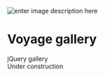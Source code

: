 ![enter image description here](https://lh3.googleusercontent.com/59kfLIYlriQvvNKEd8nJ4p1IxXGUtw3eFDKVBiEI_QhZ0COmEogJE_2vpTGISGymDPrtJXivMXOQe_ZObhpSQMpYHOB-DI7c8jOzjUIOsMK__yv7o5yQuIBgM-baxZQ1axqLU3SL2ZwNLUf0PybBLc2q0QlEdS4p0ePhDJ-vKeVuuLzad5XIcayCf71yiNDEbDdAzcz8VuQHDPFtMR9BsghEEN-OFQTt7oyy7g8zc1xiahlR19AZ-32tExxOf_5C39r4r4edIlLZsFbrbX0PeHNm-xz_4-2FCuXP0ZjgK32OoIm8wbF9PfGyEyfz449YEPtdEmCrneGnXzmqekI6rLVY5DUXjNaXTcSCbpViOYUfoMRBIM1BTBXLG_M-widH0c_eXm7sr1t_gKsIlovSBUhha5fBjejfjFxXW-TZCb_KEzjTGX5gV6cAzPk5_IAIp8wo4_VNf1FXGiyspGYB9FZX83jjU4efTRLXLBbsUf2j2nnRlyYFIqNEo2FoHRmOEh2zlDKlAjICP8Jrj4X-rt_btU01oqW2oZaQ_e2lnD1noW4ysAjxuoBPQwTBWe88ssShbqN_Ge903htN9JErY3YMQbHEysNlmZ3QLczLVRlQIPIHWZgTa4QUfWC4-JvlIJogp1xnju-D8aUAWeJEX5-n_mPxzzK60fA5q76j-Vn75IoDFD2PpIefmPGzSiFt7FvyuFV6HsPji-ZeUw=w900-h280-no)
# Voyage gallery
jQuery gallery <br>
Under construction
